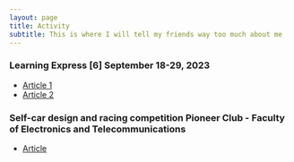 ```yaml
---
layout: page
title: Activity
subtitle: This is where I will tell my friends way too much about me 
---
```

### Learning Express [6] September 18-29, 2023
- [Article 1](http://dut.udn.vn/Tintuc/Tintuc/id/8550)
- [Article 2](https://baodanang.vn/channel/5433/202310/thuc-day-trai-nghiem-learning-express-3957936/index.htm?fbclid=IwAR06qA-62psfx14xXODIdMB11QR_hzsCFdmQgKAnt7X0ZslUp2hfPFgglGE)
  
### Self-car design and racing competition Pioneer Club - Faculty of Electronics and Telecommunications
- [Article](https://dsa.org.vn/pioneer-ete-autorace-2022-va-hanh-trinh-kien-tao-dau-moi/)
